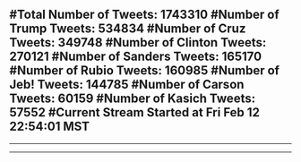 #Total Number of Tweets: 1743310 
#Number of Trump Tweets: 534834
#Number of Cruz Tweets: 349748
#Number of Clinton Tweets: 270121
#Number of Sanders Tweets: 165170
#Number of Rubio Tweets: 160985
#Number of Jeb! Tweets: 144785
#Number of Carson Tweets: 60159
#Number of Kasich Tweets: 57552
#Current Stream Started at Fri Feb 12 22:54:01 MST
---
---
---
